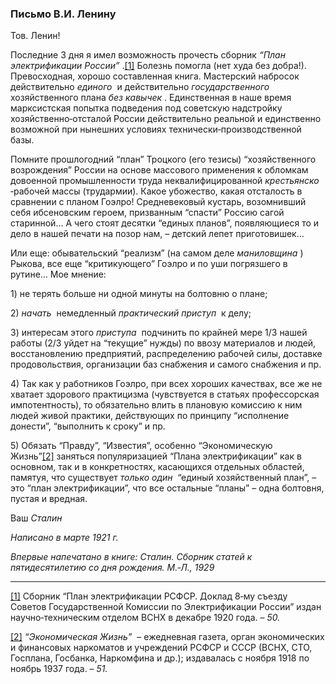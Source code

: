 ### Письмо В.И. Ленину

Тов. Ленин!

Последние 3 дня я имел возможность прочесть сборник _“План электрификации России”_ .[[1]](#_ftn1) Болезнь помогла (нет худа без добра!). Превосходная, хорошо составленная книга. Мастерский набросок действительно _единого_  и действительно _государственного_  хозяйственного плана _без кавычек_ . Единственная в наше время марксистская попытка подведения под советскую надстройку хозяйственно‑отсталой России действительно реальной и единственно возможной при нынешних условиях технически‑производственной базы.

Помните прошлогодний “план” Троцкого (его тезисы) “хозяйственного возрождения” России на основе массового применения к обломкам довоенной промышленности труда неквалифицированной _крестьянско_ ‑рабочей массы (трудармии). Какое убожество, какая отсталость в сравнении с планом Гоэлро! Средневековый кустарь, возомнивший себя ибсеновским героем, призванным “спасти” Россию сагой старинной… А чего стоят десятки “единых планов”, появляющиеся то и дело в нашей печати на позор нам, – детский лепет приготовишек…

Или еще: обывательский “реализм” (на самом деле _маниловщина_ ) Рыкова, все еще “критикующего” Гоэлро и по уши погрязшего в рутине… Мое мнение:

1) не терять больше ни одной минуты на болтовню о плане;

2) _начать_  немедленный _практический приступ_  к делу;

3) интересам этого _приступа_  подчинить по крайней мере 1/3 нашей работы (2/3 уйдет на “текущие” нужды) по ввозу материалов и людей, восстановлению предприятий, распределению рабочей силы, доставке продовольствия, организации баз снабжения и самого снабжения и пр.

4) Так как у работников Гоэлро, при всех хороших качествах, все же не хватает здорового практицизма (чувствуется в статьях профессорская импотентность), то обязательно влить в плановую комиссию к ним людей живой практики, действующих по принципу “исполнение донести”, “выполнить к сроку” и пр.

5) Обязать “Правду”, “Известия”, особенно “Экономическую Жизнь”[[2]](#_ftn2) заняться популяризацией “Плана электрификации” как в основном, так и в конкретностях, касающихся отдельных областей, памятуя, что существует _только один_  “единый хозяйственный план”, – это “план электрификации”, что все остальные “планы” – одна болтовня, пустая и вредная.

Ваш _Сталин_

_Написано в марте 1921_ _г._

_Впервые напечатано в книге: Сталин. Сборник статей к пятидесятилетию со дня рождения. М.‑Л., 1929_

  

---

[[1]](#_ftnref1) Сборник “План электрификации РСФСР. Доклад 8‑му съезду Советов Государственной Комиссии по Электрификации России” издан научно‑техническим отделом ВСНХ в декабре 1920 года. – _50._

[[2]](#_ftnref2) _“Экономическая Жизнь”_  – ежедневная газета, орган экономических и финансовых наркоматов и учреждений РСФСР и СССР (ВСНХ, СТО, Госплана, Госбанка, Наркомфина и др.); издавалась с ноября 1918 по ноябрь 1937 года. – _51._